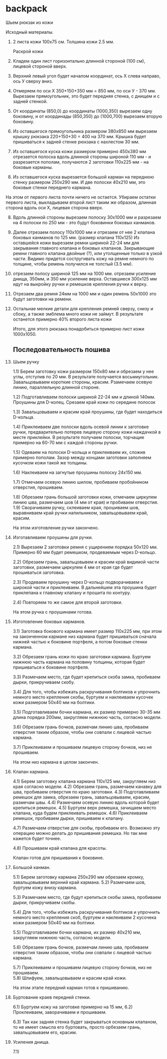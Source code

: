 # backpack

Шьем рюкзак из кожи

Исходный материалы.

1) 2 листа кожи 100х75 см. Толшина кожи 2.5 мм.

	

	Раскрой кожи

1) Кладем один лист горизонтально длинной стороной (100 см), лицевой стороной вверх.
2) Верхний левый угол будет началом координат, ось Х слева направо, ось У сверху вниз.
3) Отмеряем по оси Х 350+150+350 мм = 850 мм, по оси У - 370 мм. Вырезаем прямоугольник,
	это будет передняя стенка, с днищем и с задней стенкой.
4) От координаты (850,0) до координаты (1000,350) вырезаем одну боковину, и от координады (850,350) до (1000,700)
	вырезаем вторую боковину.
5) Из оставшегося прямоугольника размером 380х850 мм вырезаем крышку рюкзака 220+150+30 = 400 на 370 мм.
	Крышка будет пришиваться к задней стенке рюкзака с нахлестом 30 мм.

6) Из оставшегося куска кожи размером примерно 450х380 мм отрезается полоска вдоль длинной стороны
	широной 110 мм - и разрезается пополам, получаются 2 заготовки 110х225 мм - на боковые карманы.

7) Из оставшегося куска вырезается большой карман на переднюю стенку размером 250х290 мм.
	И две полоски 40х210 мм, это боковые стенки переднего кармана.

На этом от первого листа почти ничего не остается.
Убираем остатки первого листа, выкладываем второй лист таким же образом, длинная сторона вдоль оси Х, лицевая сторона вверх.

8) Вдоль длинной стороны вырезаем полоску 30х1000 мм и разрезаем на 4 полоски по 250 мм - это будут боковинки боковых канманов.

9) Далее отрезаем полосу 110х1000 мм и отрезаем от нее 2 клапана боковых канманов по 125 мм. (размер клапана 110х125)
	Из оставшейся кожи вырезаем ремни шириной 22-24 мм для закрывания главного клапана и боковых клапанов.
	Закрывающие ремни главного клапана двойные (?), или утолщенные только в узкой части. Видимо придется состругивать кожу
	на ремне немного по толщине, чтобы ремень получился не толстый (3.5 мм).
10)  отрезаем полосу шириной 125 мм на 1000 мм. отрезаем усиление днища, 350мм, и 350 мм усиление верха. 
Оставшиеся 300х125 мм идут на выкройку ручки и ремешков крепления ручки к верху.

11) Отрезаем два ремня 24мм на 1000 мм и один ремень 50х1000 это будут заготовки на ремени. 

12) Остальнае мелкие детали для крепления ремней сверзу, снизу и сбоку, а также эмблема много кожи
	не займут. 
	В результате останется примерно 40% второго листа кожи

	Итого, для этого рюкзака понадобиться примерно лист кожи 1000х1050.


	Последовательность пошива
	-------------------------

1) Шьем ручку

	1.1) Берем заготовку кожи размером 150х80 мм и обрезаем у нее углы, отступив по 20 мм.
	В результате получается восьмиугольник. 
	Завальцовываем короткие стороны, красим.
	Рзамечаем осевую линию, параллельную длинной стороне.

	1.2) Подготавливаем полоски шириной 22-24 мм и длиной 140мм. Проушины для D-колец.
	Срезаем край кожи по середине полосок

	1.3) Завальцовываем и красим край проушины, где будет находиться D-кольца.

	1.4) Приклеиваем две полоски вдоль осевой линии к заготовке ручки, предварительно потерев
	лицевую сторону кожи наждачкой в месте приклейки.
	В результате получаем полоски, торчащие примерно на 60-70 мм с каждой стороны ручки.

	1.5) Одеваем на полоски D-кольца и приклеиваем их, сложив примерно пополам.
	Зазор между концами заготовки заполняем кусочком кожи такой же толщины.

	1.6) Наклеиваем на загнутые проушины полоску 24х150 мм.

	1.7) Отмечаем осевую линию шилом, пробиваем пробойником отверстия, прошиваем.

	1.8) Обрезаем грань большой заготовки кожи, отмечаем циркулем линию шва, размечаем шов (4 мм  от края)
	и пробиваем отверстия.
	1.9) Сворачиваем ручку, склеиваем края, прошиваем шов, выравниваем край ручки напильником,
	завальцовываем край, красим.

	На этом изготовление ручки закончено.

2) Изготавливаем проушины для ручки.
	
	2.1) Вырезаем 2 заготовки ремня с ущирением порядка 50х120 мм. Примерно 60 мм будет ремешком,
	продеваемым через D-кольцо.

	2.2) Обрезаем грань, завальцовывем и красим край видимой части заготовки, размечаем циркулем
	4 мм от края где будет прошиваться заготовка.

	2.3) Продеваем проушину через D-кольцо подворачиваем к широкой части и приклеиваем.
        В дальнейшем эта проушина будет приклепана к главному клапану и прошита по контуру.
	
	2.4) Повторяем то же самое для второй заготовки.

	На этом ручка с проушинами готова.

3) Изготовление боковых карманов.

	3.1) Заготовка бокового кармана имеет размер 110х225 мм, при этом на законченном
	кармане низ кармана будет пришиваться сначала нижней частью к боковине портфеля,
	а потом боковые стенки кармана.

	3.2) Обрезаем грань кожи по краю заготовки кармана. Буртуем нижнюю часть кармана на половину толщины,
	которая будет пришиваться к боковине портфеля.

	3.3) Размечаем место, где будет крепиться скоба замка, пробиваем дырки, прикручиваем скобу.

	3.4) Для того, чтобы избежать раскручивания болтиков и упрочнить немного место крепления скобы,
	буртуем и наклеиваем кусочек кожи размером 50х40 мм на болтики.

	3.5) Подготавливаем бочки кармана, их размер примерно 30-35 мм длина порядка 200мм, закругляем
	нижнюю часть, согласно модели.
	
	3.6) Обрезаем грань бочков, размечам линию шва, пробиваем отверстия таким образом, чтобы они совпали
	с лицевой частью кармана.

	3.7) Приклеиваем и прошиваем лицевую сторону бочков, низ не прошиваем.

	На этом низ кармана в целом закончен.

4) Клапан кармана.

	4.1) Берем заготовку клапана кармана 110х125 мм, закругляем низ края согласно модели.
	4.2) Обрезаем грань, размечаем канавку для шва, пробиваем отверстия по краю заготовки.
	4.3) Подготавливаем ремешок для замка, обрезаем грань, завальцовываем, красим, размечам швы.
	4.4) Размечаем осевую линию вдоль которой будет крепиться ремешок.
	4.5) Буртуем верх ремешка, зачищаем место клапана, куда будем приклеивать ремешок.
	4.6) Приклеиваем ремешок, пробиваем дырки, пришиваем к клапану.

	4.7) Размечаем отверстие для скобы, пробиваем его. Возможно эту операцию можно
	делать до пришивания ремешка. Но так мне кажется будет точнее.
	
	4.8) Прошиваем край клапана для красоты.

	Клапан готов для пришивания к боковине.

5) Большой канман.

	5.1) Берем заготовку кармана 250х290 мм обрезаем кромку, завальцовываем верхний край кармана.
	5.2) Размечаем шов, буртуем кожу внизу кармана.
	
	5.3) Размечаем место, где будут крепиться скобы замка, пробиваем дырки, прикручиваем скобы.

	5.4) Для того, чтобы избежать раскручивания болтиков и упрочнить немного место крепления скоб,
	буртуем и наклеиваем 2 кусочека кожи размером 50х40 мм на болтики.

	5.5) Подготавливаем бочки кармана, их размер 40х210 мм, закругляем
	нижнюю часть, согласно модели.
	
	5.6) Обрезаем грань бочков, размечам линию шва, пробиваем отверстия таким образом, чтобы они совпали
	с лицевой частью кармана.

	5.7) Приклеиваем и прошиваем лицевую сторону бочков, низ не прошиваем.	
	5.8) Шлифуем, завальцовываем и красим край кожи.
	
	На этом этапе передний карман готов к пришиванию.

6) Буртование краев передней стенки.

	6.1) Буртуем кожу на заготовке примерно на 15 мм,
	6.2) Проклеиваем, заворачиваем и прошиваем.

	6.3) Так как задняя стенка будет закрываться основным клапаном, то не имеет смысла его буртовать, 
	просто орбезаем грань, завальцовываем его, красим.

7) Усиления днища.
	
	7.1) 
	
	


	






	

	

	
